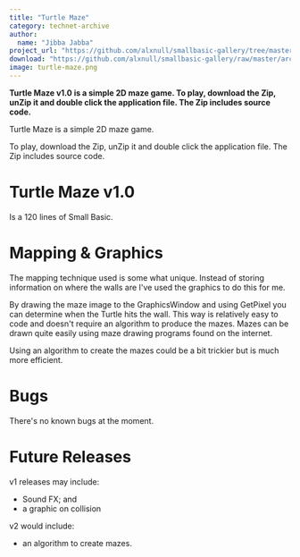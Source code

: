 ```yaml
---
title: "Turtle Maze"
category: technet-archive
author:
  name: "Jibba Jabba"
project_url: "https://github.com/alxnull/smallbasic-gallery/tree/master/archive/Turtle_Maze"
download: "https://github.com/alxnull/smallbasic-gallery/raw/master/archive/Turtle_Maze/Turtle Maze.zip"
image: turtle-maze.png
---
```


<b>Turtle Maze v1.0 is a simple 2D maze game. To play, download the Zip, unZip it and double click the application file. The Zip includes source code. </b>

<DIV id=longDesc>
<P>Turtle Maze is a simple 2D maze game.</P>
<P>To play, download the Zip, unZip it and double click the application file. The Zip includes source code.</P>
<H1>Turtle Maze v1.0</H1>
<P>Is a 120 lines of Small Basic.</P>
<P>
<P>
<H1>Mapping &amp; Graphics</H1>
<P>The mapping technique used is some what unique. Instead of storing information on where the walls are I've used the graphics to do this for me.</P>
<P>By drawing the maze image to the GraphicsWindow and using GetPixel you can determine when the Turtle hits the wall. This way is relatively easy to code and doesn't require an algorithm to produce the mazes. Mazes can be drawn quite easily using maze drawing programs found on the internet.</P>
<P>Using an algorithm to create the mazes could be a bit trickier but is much more efficient.</P>
<H1>Bugs</H1>
<P>There's no known bugs at the moment.</P>
<H1>Future Releases</H1>
<P>v1 releases may include:</P>
<UL>
<LI>Sound FX; and 
<LI>a graphic on collision </LI></UL>
<P>v2 would include:</P>
<UL>
<LI>an algorithm to create mazes. </LI></UL></DIV>
